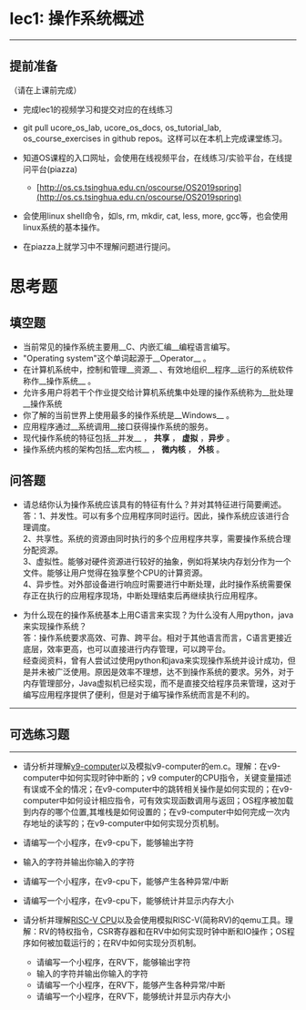 # lec1: 操作系统概述

---

## **提前准备**

（请在上课前完成）

* 完成lec1的视频学习和提交对应的在线练习
* git pull ucore\_os\_lab, ucore\_os\_docs, os\_tutorial\_lab, os\_course\_exercises in github repos。这样可以在本机上完成课堂练习。
* 知道OS课程的入口网址，会使用在线视频平台，在线练习/实验平台，在线提问平台\(piazza\)
  * [http://os.cs.tsinghua.edu.cn/oscourse/OS2019spring](http://os.cs.tsinghua.edu.cn/oscourse/OS2019spring)


* 会使用linux shell命令，如ls, rm, mkdir, cat, less, more, gcc等，也会使用linux系统的基本操作。
* 在piazza上就学习中不理解问题进行提问。



# 思考题

## 填空题

* 当前常见的操作系统主要用__C、内嵌汇编__编程语言编写。
* "Operating system"这个单词起源于__Operator__ 。
* 在计算机系统中，控制和管理__资源__ 、有效地组织__程序__运行的系统软件称作__操作系统__ 。
* 允许多用户将若干个作业提交给计算机系统集中处理的操作系统称为__批处理__操作系统
* 你了解的当前世界上使用最多的操作系统是__Windows__ 。
* 应用程序通过__系统调用__接口获得操作系统的服务。
* 现代操作系统的特征包括__并发__ ， __共享__ ， __虚拟__ ，__异步__ 。
* 操作系统内核的架构包括__宏内核__ ， __微内核__ ， __外核__ 。


## 问答题

- 请总结你认为操作系统应该具有的特征有什么？并对其特征进行简要阐述。<br>
答：1、并发性。可以有多个应用程序同时运行。因此，操作系统应该进行合理调度。<br>
2、共享性。系统的资源由同时执行的多个应用程序共享，需要操作系统合理分配资源。<br>
3、虚拟性。能够对硬件资源进行较好的抽象，例如将某块内存划分作为一个文件。能够让用户觉得在独享整个CPU的计算资源。<br>
4、异步性。对外部设备进行响应时需要进行中断处理，此时操作系统需要保存正在执行的应用程序现场，中断处理结束后再继续执行应用程序。<br>


- 为什么现在的操作系统基本上用C语言来实现？为什么没有人用python，java来实现操作系统？<br>
答：操作系统要求高效、可靠、跨平台。相对于其他语言而言，C语言更接近底层，效率更高，也可以直接进行内存管理，可以跨平台。<br>
经查阅资料，曾有人尝试过使用python和java来实现操作系统并设计成功，但是并未被广泛使用。原因是效率不理想，达不到操作系统的要求。另外，对于内存管理部分，Java虚拟机已经实现，而不是直接交给程序员来管理，这对于编写应用程序提供了便利，但是对于编写操作系统而言是不利的。

--- 

## 可选练习题

---

- 请分析并理解[v9\-computer](https://github.com/chyyuu/os_tutorial_lab/blob/master/v9_computer/docs/v9_computer.md)以及模拟v9\-computer的em.c。理解：在v9\-computer中如何实现时钟中断的；v9 computer的CPU指令，关键变量描述有误或不全的情况；在v9\-computer中的跳转相关操作是如何实现的；在v9\-computer中如何设计相应指令，可有效实现函数调用与返回；OS程序被加载到内存的哪个位置,其堆栈是如何设置的；在v9\-computer中如何完成一次内存地址的读写的；在v9\-computer中如何实现分页机制。


- 请编写一个小程序，在v9-cpu下，能够输出字符


- 输入的字符并输出你输入的字符


- 请编写一个小程序，在v9-cpu下，能够产生各种异常/中断


- 请编写一个小程序，在v9-cpu下，能够统计并显示内存大小



- 请分析并理解[RISC-V CPU](http://www.riscvbook.com/chinese/)以及会使用模拟RISC\-V(简称RV)的qemu工具。理解：RV的特权指令，CSR寄存器和在RV中如何实现时钟中断和IO操作；OS程序如何被加载运行的；在RV中如何实现分页机制。
  - 请编写一个小程序，在RV下，能够输出字符
  - 输入的字符并输出你输入的字符
  - 请编写一个小程序，在RV下，能够产生各种异常/中断
  - 请编写一个小程序，在RV下，能够统计并显示内存大小
